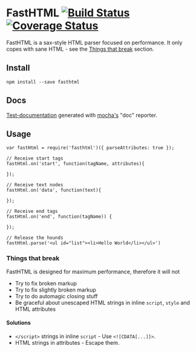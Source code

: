 # FastHTML [![Build Status][3]][4] [![Coverage Status][5]][6]
FastHTML is a sax-style HTML parser focused on performance. It only copes with sane HTML - see the [Things that break](#things-that-break) section.


## Install

```shell
npm install --save fasthtml
```

## Docs
[Test-documentation][7] generated with [mocha's][8] "doc" reporter.

## Usage

```
var fastHtml = require('fasthtml')({ parseAttributes: true });

// Receive start tags
fastHtml.on('start', function(tagName, attributes){

});

// Receive text nodes
fastHtml.on('data', function(text){

});

// Receive end tags
fastHtml.on('end', function(tagName)) {

});

// Release the hounds
fastHtml.parse('<ul id="list"><li>Hello World</li></ul>')

```

### Things that break
FastHTML is designed for maximum performance, therefore it will not

* Try to fix broken markup
* Try to fix slightly broken markup
* Try to do automagic closing stuff
* Be graceful about unescaped HTML strings in inline `script`, `style` and HTML attributes

#### Solutions
* `</script>` strings in inline `script` - Use `<![CDATA[...]]>`.
* HTML strings in attributes - Escape them.

[3]: https://travis-ci.org/nerdlabs/fastHTML.svg?branch=master
[4]: https://travis-ci.org/nerdlabs/fastHTML
[5]: https://img.shields.io/coveralls/nerdlabs/fastHTML.svg
[6]: https://coveralls.io/r/nerdlabs/fastHTML
[7]: http://nerdlabs.github.io/fastHTML/docs/
[8]: http://visionmedia.github.io/mocha/
